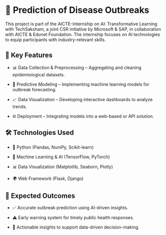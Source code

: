 # 🦠 Prediction of Disease Outbreaks

This project is part of the AICTE-Internship on AI: Transformative Learning with TechSaksham, a joint CSR initiative by Microsoft & SAP, in collaboration with AICTE & Edunet Foundation. The internship focuses on AI technologies to equip participants with industry-relevant skills.


## 🚀 Key Features

- 📊 Data Collection & Preprocessing – Aggregating and cleaning epidemiological datasets.

- 🤖 Predictive Modeling – Implementing machine learning models for outbreak forecasting.

- 📈 Data Visualization – Developing interactive dashboards to analyze trends.

- 🌐 Deployment – Integrating models into a web-based or API solution.


## 🛠️ Technologies Used

- 🐍 Python (Pandas, NumPy, Scikit-learn)

- 🤖 Machine Learning & AI (TensorFlow, PyTorch)

- 📊 Data Visualization (Matplotlib, Seaborn, Plotly)

- 🌍 Web Framework (Flask, Django)


## 🎯 Expected Outcomes

- ✅ Accurate outbreak prediction using AI-driven insights.

- ⚠️ Early warning system for timely public health responses.

- 📢 Actionable insights to support data-driven decision-making.


